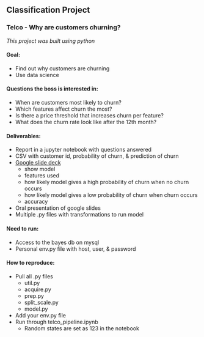 ## Classification Project
### Telco - Why are customers churning?
*This project was built using python*

#### Goal:
- Find out why customers are churning
- Use data science

#### Questions the boss is interested in:
- When are customers most likely to churn? 
- Which features affect churn the most?
- Is there a price threshold that increases churn per feature?
- What does the churn rate look like after the 12th month?

#### Deliverables: 
- Report in a jupyter notebook with questions answered
- CSV with customer id, probability of churn, & prediction of churn
- [Google slide deck](https://docs.google.com/presentation/d/1vFiLhiPTOndN5YJ86qJYPcuTihIe95oVllrSAVQK070/edit#slide=id.g6fa551a25a_0_740)
    - show model
    - features used
    - how likely model gives a high probability of churn when no churn occurs
    - how likely model gives a low probability of churn when churn occurs
    - accuracy
- Oral presentation of google slides
- Multiple .py files with transformations to run model

#### Need to run: 
- Access to the bayes db on mysql
- Personal env.py file with host, user, & password

#### How to reproduce:
- Pull all .py files
    - util.py
    - acquire.py
    - prep.py
    - split_scale.py
    - model.py
- Add your env.py file
- Run through telco_pipeline.ipynb
    - Random states are set as 123 in the notebook





